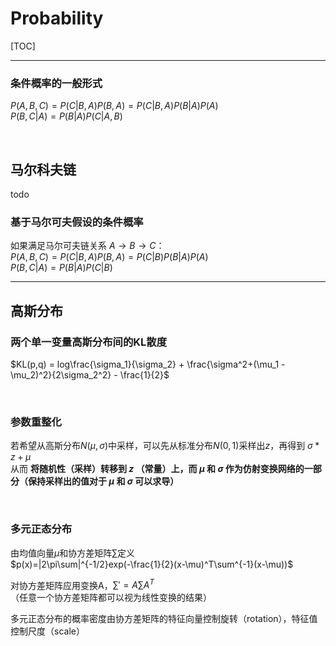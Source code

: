 # Probability
[TOC]

------
### 条件概率的一般形式
$P(A,B,C) = P(C|B,A) P(B,A) = P(C|B,A) P(B|A) P(A)$  
$P(B,C|A) = P(B|A) P(C|A,B)$

<br>

## 马尔科夫链
todo

### 基于马尔可夫假设的条件概率
如果满足马尔可夫链关系 $A\rightarrow B \rightarrow C$：  
$P(A,B,C) = P(C|B,A) P(B,A) = P(C|B) P(B|A) P(A)$  
$P(B,C|A) = P(B|A) P(C|B)$

------
## 高斯分布
### 两个单一变量高斯分布间的KL散度
$KL(p,q) = log\frac{\sigma_1}{\sigma_2} + \frac{\sigma^2+(\mu_1 - \mu_2)^2}{2\sigma_2^2} - \frac{1}{2}$  

<br>

### 参数重整化
若希望从高斯分布$N(\mu,\sigma)$中采样，可以先从标准分布$N(0,1)$采样出$z$，再得到 $\sigma*z+\mu$  
从而 <b>将随机性（采样）转移到 $z$ （常量）上，而 $\mu$ 和 $\sigma$ 作为仿射变换网络的一部分（保持采样出的值对于 $\mu$ 和 $\sigma$ 可以求导）</b>  

<br>

### 多元正态分布
由均值向量$\mu$和协方差矩阵$\sum$定义  
$p(x)=|2\pi\sum|^{-1/2}exp(-\frac{1}{2}(x-\mu)^T\sum^{-1}(x-\mu))$  

对协方差矩阵应用变换A，$\sum'=A\sum A^T$   
（任意一个协方差矩阵都可以视为线性变换的结果）  

多元正态分布的概率密度由协方差矩阵的特征向量控制旋转（rotation），特征值控制尺度（scale）  

